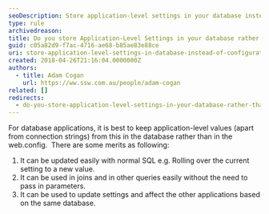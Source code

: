 ```yaml
---
seoDescription: Store application-level settings in your database instead of configuration files when possible to simplify updates and enhance querying capabilities.
type: rule
archivedreason:
title: Do you store Application-Level Settings in your database rather than configuration files when possible?
guid: c05a82d9-f7ac-4716-ae68-b85ae83e88ce
uri: store-application-level-settings-in-database-instead-of-configuration-files-when-possible
created: 2018-04-26T21:16:04.0000000Z
authors:
  - title: Adam Cogan
    url: https://ww.ssw.com.au/people/adam-cogan
related: []
redirects:
  - do-you-store-application-level-settings-in-your-database-rather-than-configuration-files-when-possible
---
```


For database applications, it is best to keep application-level values (apart from connection strings) from this in the database rather than in the web.config.  There are some merits as following:

<!--endintro-->

1. It can be updated easily with normal SQL e.g. Rolling over the current setting to a new value.
2. It can be used in joins and in other queries easily without the need to pass in parameters.
3. It can be used to update settings and affect the other applications based on the same database.
